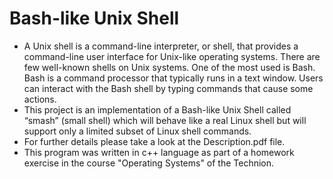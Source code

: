 # Bash-like Unix Shell

- A Unix shell is a command-line interpreter, or shell, that provides a command-line user interface for Unix-like operating systems. There are few well-known shells on Unix systems. One of the most used is Bash. Bash is a command processor that typically runs in a text window. Users can interact with the Bash shell by typing commands that cause some actions.
- This project is an implementation of a Bash-like Unix Shell called “smash” (small shell) which will behave like a real Linux shell but will support only a limited subset of Linux shell commands.
- For further details please take a look at the Description.pdf file.
- This program was written in c++ language as part of a homework exercise in the course "Operating Systems" of the Technion.

